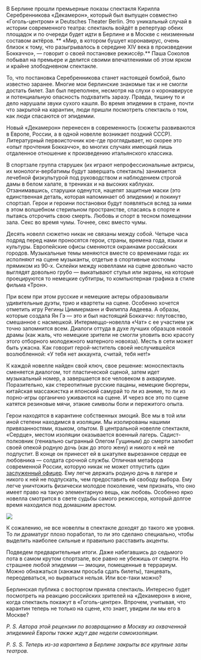 В Берлине прошли премьерные показы спектакля Кирилла Серебренникова «Декамерон», который был выпущен совместно «Гоголь-центром» и Deutsches Theater Berlin. Это уникальный случай в истории современного театра: спектакль войдёт в репертуар обеих площадок и по очереди будет идти в Берлине и в Москве с неизменным составом актёров. ** «Мир, в котором бушует коронавирус, очень близок к тому, что разыгрывалось в середине XIV века в произведении Боккаччо», — говорит о своей постановке режиссёр.** Паша Соколов побывал на премьере и делится своими впечатлениями об этом ярком и крайне злободневном спектакле.

То, что постановка Серебренникова станет настоящей бомбой, было известно заранее. Многие мои берлинские знакомые так и не смогли достать билет. Зал был переполнен, несмотря на слухи о коронавирусе и потенциальную опасность подхватить заразу. Правда, тишину то и дело нарушали звуки сухого кашля. Во время эпидемии в стране, почти что закрытой на карантин, люди пришли посмотреть спектакль о том, как люди спасаются от эпидемии.

Новый «Декамерон» перенесен в современность (сюжеты развиваются в Европе, России, а в одной новелле возникает поздний СССР). Литературный первоисточник кое-где проглядывает, но скорее это «опыт прочтения Боккаччо», во многих случаях имеющий лишь отдаленное отношение к произведению итальянского классика.

В спортзале группа старушек (их играют непрофессиональные актрисы, их монологи-вербатимы будут завершать спектакль) занимается лечебной физкультурой под руководством и наблюдением строгой дамы в белом халате, в трениках и на высоких каблуках. Отзанимавшись, старушки оденутся, нацепят защитные маски (это единственная деталь, которая напоминает об эпидемии) и покинут спортзал. Герои и героини постановки будут появляться вслед за ними в этом волшебном стерильном пространстве, спасаясь в спорте и пытаясь отсрочить свою смерть. Любовь и спорт в тесном помещении зала. Секс во время чумы. Точнее, секс вместо чумы.

Десять новелл сюжетно никак не связаны между собой. Четыре часа подряд перед нами проносятся герои, страны, времена года, языки и культуры. Европейские офисы сменяются окраинами российских городов. Музыкальные темы меняются вместе со временами года: их исполняют на сцене музыканты, отдетые в спортивные костюмы прямиком из 90-х. Склейки между новеллами на сцене довольно часто выглядят довольно грубо — выкатывают стулья или экраны, на которые проецируются то немецкие субтитры, то компьютерная графика в стиле фильма «Трон». 

При всем при этом русские и немецкие актеры образовывали удивительные дуэты, трио и квартеты на сцене. Особенно хочется отметить игру Регины Циммерманн и Филиппа Авдеева. А образы, которые создала Ян Гэ — это и был настоящий Боккаччо: плутовство, смешанное с насмешкой. Интермеццо-новелла «Чат» с ее участием уж точно запомнится всем. Диалоги оттуда в духе лучших образцов новой драмы (как жаль, что немецкие зрители не смогли уловить всю красоту этого отборного молодежного матерного новояза). Месть в сети может быть ужасна. Как говорит герой-мститель своей неслучившейся возлюбленной: «У тебя нет аккаунта, считай, тебя нет!»

К каждой новелле найден свой ключ, свое решение: моноспектакль сменяется диалогом, тот пластической сценой, затем идет музыкальный номер, а завершается все человеком в аквариуме. Поразительно, как стереотипные русские пацаны, немецкие бюргеры, китайская массажистка и японский самурай то ли из аниме, то ли из порно-игры органично уживаются на сцене. И через все это по сцене катятся резиновые мячи, этакие символы боли и пережитого опыта.

Герои находятся в карантине собственных эмоций. Все мы в той или иной степени находимся в изоляции. Мы изолированы нашими привязанностями, языком, опытом. В центральной новелле спектакля, «Сердце», местом изоляции оказывается военный лагерь. Садист-полковник (гениально сыгранный Олегом Гущиным) до смерти залюбит своей опекой родную дочь (как до этого жену) и никого к ней не подпустит. В конце он принесет ей в шкатулке вырезанное сердце ее любовника — солдата срочной службы. Отличная метафора современной России, которую никак не может отпустить один [заслуженный офицер](https://discours.io/expo/literature/poetry/poema-v-v-p). Ему легче держать родную дочь в лагере и никого к ней не подпускать, чем предоставить ей свободу выбора. Ему легче уничтожить физически молодое поколение, чем признать, что оно имеет право на такую элементарную вещь, как любовь. Особенно ярко новелла смотрится в свете судьбы самого режиссера, который долгое время находился под домашним арестом.

![](https://assets.discours.io/unsafe/900x/production/image/9395de40-62fa-11ea-a701-d5944550f79c.jpg)

К сожалению, не все новеллы в спектакле доходят до такого же уровня. То ли драматург плохо поработал, то ли это сделано специально, чтобы выделить наиболее сильные и правильно расставить акценты.

Подведем предварительные итоги. Даже набегавшись до седьмого пота в самом крутом спортзале, все равно не убежишь от смерти. Но страшнее любой эпидемии — эмоции, помещенные в террариум. Можно обнажаться (ханжам просьба сдать билеты), танцевать, переодеваться, но вырваться нельзя. Или все-таки можно?

Берлинская публика с восторгом приняла спектакль. Интересно будет посмотреть на реакцию российских зрителей на «Декамерон» в июне, когда спектакль покажут в «Гоголь-центре». Впрочем, учитывая, что карантин теперь не только на сцене, кто знает, увидим ли мы его в Москве?

_P. S. Автора этой рецензии по возвращению в Москву из охваченной эпидемией Европы также ждут две недели самоизоляции._

_P. S. S. Теперь из-за карантина в Берлине закрыты все крупные залы театров._
